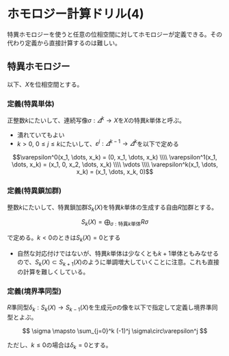 # ホモロジー計算ドリル(4)

特異ホモロジーを使うと任意の位相空間に対してホモロジーが定義できる。その代わり定義から直接計算するのは難しい。

## 特異ホモロジー

以下、$X$を位相空間とする。

### 定義(特異単体)

正整数$k$にたいして、連続写像$\sigma : \varDelta^k \to X$を$X$の特異$k$単体と呼ぶ。

* 潰れていてもよい
* $k > 0$, $0\le j \le k$にたいして、$\varepsilon^j : \varDelta^{k-1} \to \varDelta^{k}$を以下で定める

$$\varepsilon^0(x_1, \dots, x_k) = (0, x_1, \dots, x_k) \\\\
\varepsilon^1(x_1, \dots, x_k) = (x_1, 0, x_2, \dots, x_k) \\\\
\vdots \\\\
\varepsilon^k(x_1, \dots, x_k) = (x_1, \dots, x_k, 0)$$

### 定義(特異鎖加群)

整数$k$にたいして、特異鎖加群$S_k(X)$を特異$k$単体の生成する自由$R$加群とする。

$$ S_k(X) = \bigoplus_{\sigma : \text{特異}k\text{単体}} R\sigma$$

で定める。$k < 0$のときは$S_k(X) = 0$とする

* 自然な対応付けではないが、特異$k$単体は少なくとも$k+1$単体ともみなせるので、$S_k(X) \subset S_{k+1}(X)$のように単調増大していくことに注意。これも直接の計算を難しくしている。

### 定義(境界準同型)

$R$準同型$\delta_k : S_k(X) \to S_{k-1}(X)$を生成元$\sigma$の像を以下で指定して定義し境界準同型とよぶ。

$$ \sigma \mapsto \sum_{j=0}^k (-1)^j \sigma\circ\varepsilon^j $$

ただし、$k \le 0$の場合は$\delta_k = 0$とする。
